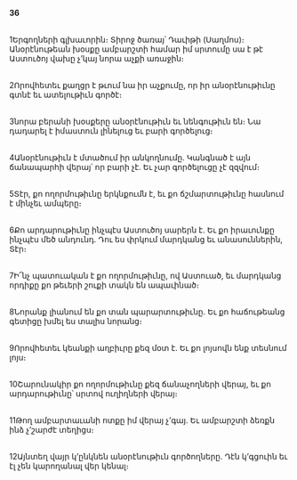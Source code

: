 **36**

\
1Երգողների գլխաւորին։ Տիրոջ ծառայ՝ Դաւիթի (Սաղմոս)։ Անօրէնութեան խօսքը ամբարշտի համար իմ սրտումը սա է թէ Աստուծոյ վախը չ’կայ նորա աչքի առաջին։

\
2Որովհետեւ քաղցր է թւում նա իր աչքումը, որ իր անօրէնութիւնը գտնէ եւ ատելութիւն գործէ։

\
3նորա բերանի խօսքերը անօրէնութիւն եւ նենգութիւն են։ Նա դադարել է իմաստուն լինելուց եւ բարի գործելուց։

\
4Անօրէնութիւն է մտածում իր անկողնումը. Կանգնած է այն ճանապարհի վերայ՝ որ բարի չէ. Եւ չար գործելուցը չէ զզվում։

\
5Տէր, քո ողորմութիւնը երկնքումն է, եւ քո ճշմարտութիւնը հասնում է մինչեւ ամպերը։

\
6Քո արդարութիւնը ինչպէս Աստուծոյ սարերն է. Եւ քո իրաւունքը ինչպէս մեծ անդունդ. Դու ես փրկում մարդկանց եւ անասուններին, Տէր։

\
7Ի՜նչ պատուական է քո ողորմութիւնը, ով Աստուած, եւ մարդկանց որդիքը քո թեւերի շուքի տակն են ապաւինած։

\
8Նորանք լիանում են քո տան պարարտութիւնը. Եւ քո հաճութեանց գետիցը խմել ես տալիս նորանց։

\
9Որովհետեւ կեանքի աղբիւրը քեզ մօտ է. Եւ քո լոյսովն ենք տեսնում լոյս։

\
10Շարունակիր քո ողորմութիւնը քեզ ճանաչողների վերայ, եւ քո արդարութիւնը՝ սրտով ուղիղների վերայ։

\
11Թող ամբարտաւանի ոտքը իմ վերայ չ’գայ. Եւ ամբարշտի ձեռքն ինձ չ’շարժէ տեղիցս։

\
12Այնտեղ վայր կ’ընկնեն անօրէնութիւն գործողները. Դէն կ’գցուին եւ էլ չեն կարողանալ վեր կենալ։
